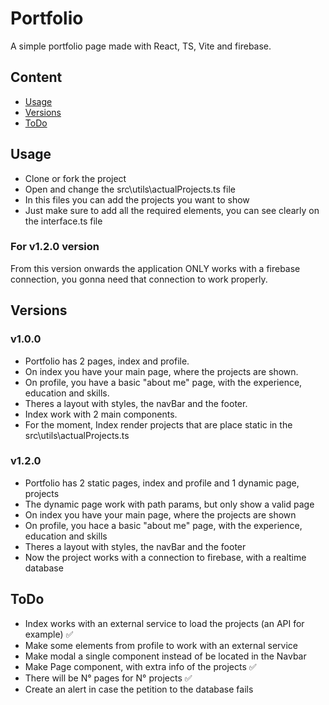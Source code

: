 # Portfolio

A simple portfolio page made with React, TS, Vite and firebase.

## Content

- [Usage](#usage)
- [Versions](#versions)
- [ToDo](#todo)

## Usage

- Clone or fork the project
- Open and change the src\utils\actualProjects.ts file
- In this files you can add the projects you want to show
- Just make sure to add all the required elements, you can see clearly on the interface.ts file

### For v1.2.0 version
From this version onwards the application ONLY works with a firebase connection, you gonna need that connection to work properly.

## Versions

### v1.0.0

- Portfolio has 2 pages, index and profile.
- On index you have your main page, where the projects are shown.
- On profile, you have a basic "about me" page, with the experience, education and skills.
- Theres a layout with styles, the navBar and the footer.
- Index work with 2 main components.
- For the moment, Index render projects that are place static in the src\utils\actualProjects.ts

### v1.2.0
- Portfolio has 2 static pages, index and profile and 1 dynamic page, projects
- The dynamic page work with path params, but only show a valid page
- On index you have your main page, where the projects are shown
- On profile, you hace a basic "about me" page, with the experience, education and skills
- Theres a layout with styles, the navBar and the footer
- Now the project works with a connection to firebase, with a realtime database

## ToDo

- Index works with an external service to load the projects (an API for example) ✅
- Make some elements from profile to work with an external service
- Make modal a single component instead of be located in the Navbar
- Make Page component, with extra info of the projects ✅
- There will be N° pages for N° projects ✅
- Create an alert in case the petition to the database fails
